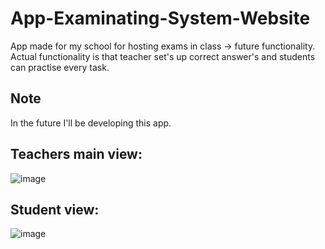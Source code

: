 # App-Examinating-System-Website
App made for my school for hosting exams in class -> future functionality.
Actual functionality is that teacher set's up correct answer's and students can practise every task.
## Note
In the future I'll be developing this app.
## Teachers main view:
![image](https://github.com/adamusek-007/App-Examinating-System-Website/assets/122128430/ddf134d0-3e29-4051-9e72-88c283554e35)
## Student view:
![image](https://github.com/adamusek-007/App-Examinating-System-Website/assets/122128430/725e1cf7-8103-4d82-9bf3-19e31de978f5)
